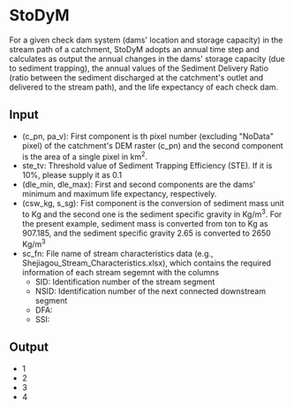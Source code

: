 # StoDyM
For a given check dam system (dams' location and storage capacity) in the stream path of a catchment, StoDyM adopts an annual time step and calculates as output the annual changes in the dams' storage capacity (due to sediment trapping), the annual values of the Sediment Delivery Ratio (ratio between the sediment discharged at the catchment's outlet and delivered to the stream path), and the life expectancy of each check dam.

## Input
* (c_pn, pa_v): First component is th pixel number (excluding "NoData" pixel) of the catchment's DEM raster (c_pn) and the second component is the area of a single pixel in km<sup>2</sup>.
* ste_tv: Threshold value of Sediment Trapping Efficiency (STE). If it is 10%, please supply it as 0.1
* (dle_min, dle_max): First and second components are the dams' minimum and maximum life expectancy, respectively. 
* (csw_kg, s_sg): Fist component is the conversion of sediment mass unit to Kg and the second one is the sediment specific gravity in Kg/m<sup>3</sup>. For the present example, sediment mass is converted from ton to Kg as 907.185, and the sediment specific gravity 2.65 is converted to 2650 Kg/m<sup>3</sup>
* sc_fn: File name of stream characteristics data (e.g., Shejiagou_Stream_Characteristics.xlsx), which contains the required information of each stream segemnt with the columns
  * SID: Identification number of the stream segment
  * NSID: Identification number of the next connected downstream segment 
  * DFA:
  * SSI:

## Output
* 1
* 2
* 3
* 4
